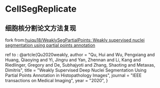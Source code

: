 # CellSegReplicate

## 细胞核分割论文方法复现

fork from:[huiqu18/WeaklySegPartialPoints: Weakly supervised nuclei segmentation using partial points annotation](https://github.com/huiqu18/WeaklySegPartialPoints)

ref to :
@artcle{Qu2020weakly,
    author = "Qu, Hui and Wu, Pengxiang and Huang, Qiaoying and Yi, Jingru and Yan, Zhennan and Li, Kang 
            and Riedlinger, Gregory and De, Subhajyoti and Zhang, Shaoting and Metaxas, Dimitris",
    title = "Weakly Supervised Deep Nuclei Segmentation Using Partial Points Annotation in Histopathology Images",
    journal = "IEEE transactions on Medical Imaging",
    year = "2020",
}

